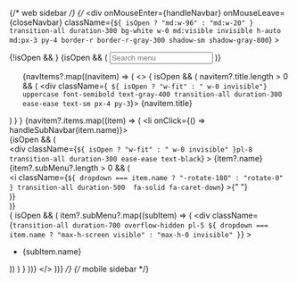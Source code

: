 {/* web sidebar  */}
      {/* <div
        onMouseEnter={handleNavbar}
        onMouseLeave={closeNavbar}
        className={`${
          isOpen ? "md:w-96" : "md:w-20"
        } transition-all duration-300 bg-white w-0 md:visible invisible h-auto md:px-3 py-4 border-r border-r-gray-300 shadow-sm shadow-gray-800`}
      >
        <div className=" w-full">
          <div className=" flex justify-center">
            {!isOpen && <i className=" fa-solid fa-magnifying-glass"></i>}
            {isOpen && (
              <input
                className=" p-2  w-full border border-orange-500  rounded-md"
                type="text"
                placeholder="Search menu"
              />
            )}
          </div>
          <div className=" my-5">
            <ul className=" flex flex-col gap-2">
              {navItems?.map((navitem) => (
                <>
                  {
                    isOpen && (
                      navitem?.title.length > 0 && (
                        <div className={` ${ isOpen ? "w-fit" : " w-0 invisible"} uppercase font-semibold text-gray-400 transition-all duration-300 ease-ease text-sm px-4 py-3`}>
                          {navitem.title}
                        </div>
                      )
                    )
                  }
                  {navitem?.items.map((item) => (
                    <li onClick={() => handleSubNavbar(item.name)}>
                      <div className=" flex gap-3 py-3 px-4 items-center hover:bg-[#ff67671a] rounded-md">
                        <div className=" w-5 h-5">
                          <img
                            className=" h-full w-full"
                            src="https://img.icons8.com/ios-filled/50/pos-terminal--v1.png"
                            alt=""
                          />
                        </div>
                        {isOpen && (
                          <div className=" w-full flex justify-between">
                            <div
                              className={` ${
                                isOpen ? "w-fit" : " w-0 invisible"
                              }pl-8 transition-all duration-300 ease-ease text-black `}
                            >
                              {item?.name}
                            </div>
                            {item?.subMenu?.length > 0 && (
                              <div>
                                <i
                                  className={`${
                                    dropdown === item.name
                                      ? "-rotate-180"
                                      : "rotate-0"
                                  } transition-all duration-500  fa-solid fa-caret-down`}
                                ></i>{" "}
                              </div>
                            )}
                          </div>
                        )}
                      </div>
                      {
                        isOpen && (
                          item?.subMenu?.map((subItem) => (
                            <div
                              className={`transition-all duration-700 overflow-hidden pl-5 ${
                                dropdown === item.name
                                  ? "max-h-screen visible"
                                  : "max-h-0 invisible"
                              }`}
                            >
                              <ul className=" py-2 pl-10">
                                <Link>
                                  <li className=" rounded-md list-disc hover:bg-[#e7e7e76e] p-2 cursor-pointer">
                                    {subItem.name}
                                  </li>
                                </Link>
                              </ul>
                            </div>
                          ))
                        )
                      }
                    </li>
                  ))}
                </>
              ))}
            </ul>
          </div>
        </div>
      </div> */}
      {/* mobile sidebar */}